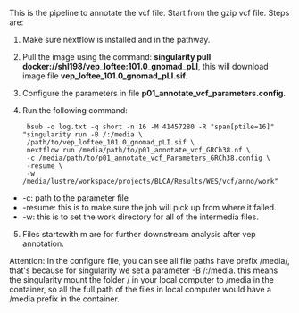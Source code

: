 This is the pipeline to annotate the vcf file. Start from the gzip vcf file. Steps are:

1. Make sure nextflow is installed and in the pathway.
2. Pull the image using the command: **singularity pull docker://shl198/vep_loftee:101.0_gnomad_pLI**, this will download image file **vep_loftee_101.0_gnomad_pLI.sif**.
3. Configure the parameters in file **p01_annotate_vcf_parameters.config**.
4. Run the following command:
     
		bsub -o log.txt -q short -n 16 -M 41457280 -R "span[ptile=16]" "singularity run -B /:/media \
		/path/to/vep_loftee_101.0_gnomad_pLI.sif \
		nextflow run /media/path/to/p01_annotate_vcf_GRCh38.nf \
		-c /media/path/to/p01_annotate_vcf_Parameters_GRCh38.config \
		-resume \
		-w /media/lustre/workspace/projects/BLCA/Results/WES/vcf/anno/work"
* -c: path to the parameter file
* -resume: this is to make sure the job will pick up from where it failed.
* -w: this is to set the work directory for all of the intermedia files.
5. Files startswith m are for further downstream analysis after vep annotation.

Attention: In the configure file, you can see all file paths have prefix /media/, that's because for singularity we set a parameter -B /:/media. this means the singularity mount the folder / in your local computer to /media in the container, so all the full path of the files in local computer would have a /media prefix in the container.